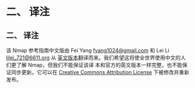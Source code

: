 # 二、 译注

## 二、 译注

该 Nmap 参考指南中文版由 Fei Yang fyang1024@gmail.com 和 Lei Li lilei_721@6611.org 从 [英文版本](http://www.insecure.org/nmap/man/)翻译而来。我们希望这将使全世界使用中文的人们更了解 Nmap，但我们不能保证该译 本和官方的英文版本一样完整，也不能保证同步更新。它可以在 [Creative Commons Attribution License](http://creativecommons.org/licenses/by/2.5/) 下被修改并重新发布。